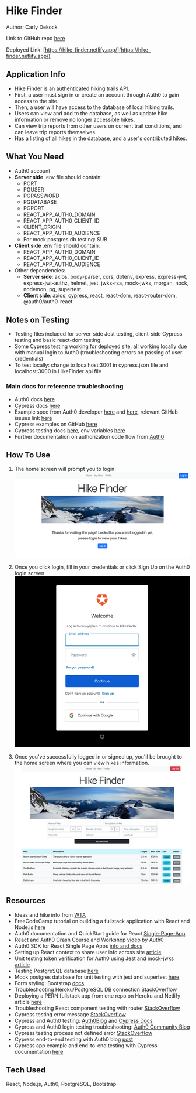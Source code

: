 # Hike Finder

Author: Carly Dekock

Link to GitHub repo [here](https://github.com/carlydekock/hike-app)

Deployed Link: [https://hike-finder.netlify.app/](https://hike-finder.netlify.app/)

## Application Info

- Hike Finder is an authenticated hiking trails API.
- First, a user must sign in or create an account through Auth0 to gain access to the site.
- Then, a user will have access to the database of local hiking trails.
- Users can view and add to the database, as well as update hike information or remove no longer accessible hikes.
- Can view trip reports from other users on current trail conditions, and can leave trip reports themselves.
- Has a listing of all hikes in the database, and a user's contributed hikes.

## What You Need

- Auth0 account
- **Server side** .env file should contain:
  - PORT
  - PGUSER
  - PGPASSWORD
  - PGDATABASE
  - PGPORT
  - REACT_APP_AUTH0_DOMAIN
  - REACT_APP_AUTH0_CLIENT_ID
  - CLIENT_ORIGIN
  - REACT_APP_AUTH0_AUDIENCE
  - For mock postgres db testing: SUB
- **Client side** .env file should contain:
  - REACT_APP_AUTH0_DOMAIN
  - REACT_APP_AUTH0_CLIENT_ID
  - REACT_APP_AUTH0_AUDIENCE
- Other dependencies:
  - **Server side**: axios, body-parser, cors, dotenv, express, express-jwt, express-jwt-authz, helmet, jest, jwks-rsa, mock-jwks, morgan, nock, nodemon, pg, supertest
  - **Client side**: axios, cypress, react, react-dom, react-router-dom, @auth0/auth0-react

## Notes on Testing

- Testing files included for server-side Jest testing, client-side Cypress testing and basic react-dom testing
- Some Cypress testing working for deployed site, all working locally due with manual login to Auth0 (troubleshooting errors on passing of user credentials)
- To test locally: change to localhost:3001 in cypress.json file and localhost:3000 in HikeFinder api file

### Main docs for reference troubleshooting

- Auth0 docs [here](https://auth0.com/blog/end-to-end-testing-with-cypress-and-auth0/?_ga=2.244911815.338735673.1632025920-2104252011.1628643904&_gl=1*1odntsq*rollup_ga*MjEwNDI1MjAxMS4xNjI4NjQzOTA0*rollup_ga_F1G3E656YZ*MTYzMjE2NDk5Mi4yMi4wLjE2MzIxNjQ5OTIuNjA)
- Cypress docs [here](https://docs.cypress.io/guides/testing-strategies/auth0-authentication#Auth0-Application-Setup)
- Example spec from Auth0 developer [here](https://github.com/adamjmcgrath/cypress-spa-example/blob/master/cypress/integration/example.spec.js) and [here](https://github.com/danlourenco/auth0-cypress-demo/blob/base/src/App.js), relevant GitHub issues link [here](https://github.com/auth0/auth0-spa-js/issues/581)
- Cypress examples on GitHub [here](https://github.com/cypress-io/cypress-example-recipes/blob/master/examples/logging-in__single-sign-on/cypress/integration/logging-in-single-sign-on-spec.js)
- Cypress testing docs [here](https://docs.cypress.io/api/commands/get), env variables [here](https://docs.cypress.io/guides/guides/environment-variables#Setting)
- Further documentation on authorization code flow from [Auth0](https://auth0.com/docs/login/authentication/add-login-auth-code-flow)

## How To Use

1. The home screen will prompt you to login.
![Home Screen To Login](img/HikeFinder_Home_NotLoggedIn.png)

1. Once you click login, fill in your credentials or click Sign Up on the Auth0 login screen.
![Auth0 Login](img/HikeFinder_AuthLogin.png)

1. Once you've successfully logged in or signed up, you'll be brought to the home screen where you can view hikes information.
![Home Screen](img/HikeFinder_Home_LoggedIn.png)

## Resources

- Ideas and hike info from [WTA](https://www.wta.org/)
- FreeCodeCamp tutorial on building a fullstack application with React and Node.js [here](https://www.youtube.com/watch?v=J01rYl9T3BU)
- Auth0 documentation and QuickStart guide for React [Single-Page-App](https://auth0.com/docs/quickstart/spa/react)
- React and Auth0 Crash Course and Workshop [video](https://www.youtube.com/watch?v=PYWS-4CXETw&ab_channel=Auth0) by Auth0
- Auth0 SDK for React Single Page Apps [info and docs](https://auth0.github.io/auth0-react/)
- Setting up React context to share user info across site [article](https://www.digitalocean.com/community/tutorials/how-to-share-state-across-react-components-with-context)
- Unit testing token verification for Auth0 using Jest and mock-jwks [article](https://codedaily.io/tutorials/Unit-Test-Token-Verification-for-Auth0-using-Jest-and-mock-jwks)
- Testing PostgreSQL database [here](https://stackoverflow.com/questions/61720872/how-do-you-test-postgres-with-node-js-jest-without-mocking-the-pg-import)
- Mock postgres database for unit testing with jest and supertest [here](https://www.rithmschool.com/courses/intermediate-node-express/api-tests-with-jest)
- Form styling: Bootstrap [docs](https://getbootstrap.com/docs/4.0/layout/grid/)
- Troubleshooting Heroku/PostgreSQL DB connection [StackOverflow](https://stackoverflow.com/questions/47297212/heroku-postgres-add-on-connection-string-for-nodejs-app)
- Deploying a PERN fullstack app from one repo on Heroku and Netlify article [here](https://levelup.gitconnected.com/deploy-pern-fullstack-app-on-heroku-and-netlify-automatic-deploy-9b61ac6a254e)
- Troubleshooting React component testing with router [StackOverflow](https://stackoverflow.com/questions/55552147/invariant-failed-you-should-not-use-route-outside-a-router)
- Cypress testing error message [StackOverflow](https://stackoverflow.com/questions/66378164/referenceerror-process-not-defined-when-executing-cypress-test)
- Cypress and Auth0 testing: [Auth0Blog](https://auth0.com/blog/end-to-end-testing-with-cypress-and-auth0/) and [Cypress Docs](https://docs.cypress.io/guides/testing-strategies/auth0-authentication#Auth0-Application-Setup)
- Cypress and Auth0 login testing troubleshooting: [Auth0 Community Blog](https://community.auth0.com/t/end-to-end-testing-with-cypress-and-auth0/19082/78)
- Cypress testing process not defined error [StackOverflow](https://stackoverflow.com/questions/66378164/referenceerror-process-not-defined-when-executing-cypress-test)
- Cypress end-to-end testing with Auth0 blog [post](https://sandrino.dev/blog/writing-cypress-e2e-tests-with-auth0)
- Cypress app example and end-to-end testing with Cypress documentation [here](https://gist.github.com/kevinold/31dbbebd1cb75f311d798f5bc81574a4)

## Tech Used

React, Node.js, Auth0, PostgreSQL, Bootstrap

